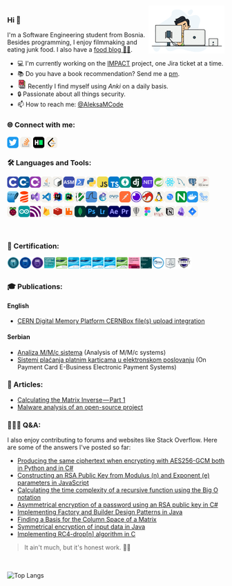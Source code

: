 <img width="35%" align="right" alt="Github" src="./resources/developer.gif" />

### Hi 👋
I'm a Software Engineering student from Bosnia. Besides programming, I enjoy filmmaking and eating junk food. I also have a [food blog 🍕🍪][aleksavscalories].

- 💻 I'm currently working on the [IMPACT](https://home.cern/news/announcement/cern/impact-tool-evolving) project, one Jira ticket at a time.
- 📚 Do you have a book recommendation? Send me a <a href="https://www.goodreads.com/aleksamcode">pm</a>.
- <img width="20px" src="./resources/flash-cards.png?raw=true" />&nbsp;Recently I find myself using <i>Anki</i> on a daily basis.
- 🔒 Passionate about all things security.
- 📫 How to reach me: [@AleksaMCode][twitter]

### 🌐 Connect with me:
[<img align="middle" alt="AleksaMCode | Twitter" title="Twitter" width="26px" src="./resources/twitter.svg?raw=true" />][twitter]
[<img align="middle" alt="AleksaMCode | Stack Overflow " title="Stack Overflow" width="26px" src="./resources/stackoverflow.svg?raw=true" />][stackoverlow]
[<img align="middle" alt="AleksaMCode | Hackerrank" title="Hackerank" width="26px" src="./resources/hackerrank.svg?raw=true" />][hackerrank]
[<img align="middle" alt="AleksaMCode | LeetCode" title="LeetCode" width="26px" src="./resources/leetcode.svg?raw=true" />][leetcode]
<br>

### 🛠️ Languages and Tools:
<div class="column">
<div class="row">
<img align="left" alt="C" title="C" width="26px" src="./resources/c.svg?raw=true" />
<img align="left" alt="C++" title="C++" width="26px" src="./resources/cpp.svg?raw=true" />
<img align="left" alt="C#" title="C#" width="26px" src="./resources/cs.svg?raw=true" />
<img align="left" alt="Java" title="Java" width="26px" src="./resources/java.svg?raw=true" />
<img align="left" alt="Bash" title="Bash" width="26px" src="./resources/bash.svg?raw=true" />
<img align="left" title="NASM" width="26px" src="./resources/asm.svg?raw=true" />
<img align="left" alt="PowerShell" title="PowerShell" width="26px" src="./resources/powershell.svg?raw=true" />
<img align="left" alt="Python" title="Python" width="26px" src="./resources/python.svg?raw=true" />
<img align="left" alt="JavaScript" title="JavaScript" width="26px" src="./resources/javascript.svg?raw=true" />
<img align="left" alt="TypeScript" title="TypeScript" width="26px" src="./resources/typescript.svg?raw=true" />
<img align="left" alt="FastAPI" title="FastAPI" width="26px" src="./resources/fastapi.svg?raw=true" />
<img align="left" alt="Django" title="Django" width="26px" src="./resources/django.svg?raw=true" />
<img align="left" alt=".NET" title=".NET" width="26px" src="./resources/dotnet.svg?raw=true" />
<img align="left" alt="Spring Boot" title="Spring Boot" width="26px" src="./resources/spring.svg?raw=true" />
<img align="left" alt="React" title="React" width="26px" src="./resources/react.svg?raw=true" />
<img align="left" alt="MySQL" title="MySQL" width="26px" src="./resources/mysql.svg?raw=true" />
<img align="left" alt="PostgreSQL" title="PostgreSQL" width="26px" src="./resources/postgres.svg?raw=true" />
<img align="left" alt="MSSQL" title="MSSQL" width="26px" src="./resources/mssql.svg?raw=true" />
<br><br>
</div>
<div class="row">
<img align="left" alt="SQLite" title="SQLite" width="26px" src="./resources/sqlite.svg?raw=true" />
<img align="left" alt="Liquibase" title="Liquibase" width="26px" src="./resources/liquibase.svg?raw=true" />
<img align="left" alt="Visual Studio" title="Visual Studio" width="26px" src="./resources/visualstudio.svg?raw=true" />
<img align="left" alt="Visual Studio Code" title="Visual Studio Code" width="26px" src="./resources/vscode.svg?raw=true" />
<img align="left" alt="IntelliJ IDEA" title="IntelliJ IDEA" width="26px" src="./resources/idea.svg?raw=true" />
<img align="left" alt="PyCharm" title="PyCharm" width="26px" src="./resources/pycharm.svg?raw=true" />
<img align="left" alt="Vim" title="Vim" width="26px" src="./resources/vim.svg" />
<img align="left" alt="Wireshark" title="Wireshark" width="26px" src="./resources/wireshark.svg?raw=true" /> 
<img align="left" alt="GNS3" title="GNS3" width="26px" src="./resources/gns3.svg?raw=true" /> 
<img align="left" alt="Eve-ng" title="Eve-ng" width="26px" src="./resources/eveng.png?raw=true" />
<img align="left" alt="Postman" title="Postman" width="26px" src="./resources/postman.svg?raw=true" />
<img align="left" alt="Insomnia" title="Insomnia" width="26px" src="./resources/insomnia.svg?raw=true" />
<img align="left" alt="Ghidra" title="Ghidra" width="26px" src="./resources/ghidra.png?raw=true" />
<img align="left" alt="Linux" title="Linux" width="26px" src="./resources/linux.svg?raw=true" />
<img align="left" alt="Kali Linux" title="Kali Linux" width="26px" src="./resources/kali.svg?raw=true" />
<img align="left" alt="NGINX " title="NGINX " width="26px" src="./resources/nginx.svg?raw=true" />
<img align="left" alt="Docker" title="Docker" width="26px" src="./resources/docker.svg?raw=true" />
<img align="left" alt="GitHub Actions" title="GitHub Actions" width="26px" src="./resources/github-actions.svg?raw=true" />
<br><br>
</div>
<div class="row">
<img align="left" alt="Raspberry Pi" title="Raspberry Pi" width="26px" src="./resources/raspberrypi.svg?raw=true" />
<img align="left" alt="Arduino" title="Arduino" width="26px" src="./resources/arduino.svg?raw=true" />
<img align="left" alt="MQTT" title="MQTT" width="26px" src="./resources/mqtt.svg?raw=true" />
<img align="left" alt="Firebase" title="Firebase" width="26px" src="./resources/firebase.svg?raw=true" />
<img align="left" alt="Redis" title="Redis" width="26px" src="./resources/redis.svg?raw=true" />
<img align="left" alt="RabbitMQ" title="RabbitMQ" width="26px" src="./resources/rabbitmq.svg?raw=true" />
<img align="left" alt="MongoDB" title="MongoDB" width="26px" src="./resources/mongodb.svg?raw=true" />
<img align="left" alt="Adobe Photoshop" title="Adobe Photoshop" width="26px" src="./resources/ps.svg?raw=true" />
<img align="left" alt="Adobe Lightroom" title="Adobe Lightroom" width="26px" src="./resources/lr.svg?raw=true" />
<img align="left" alt="Adobe After Effects" title="Adobe After Effects" width="26px" src="./resources/ae.svg?raw=true" />
<img align="left" alt="Adobe Premiere Pro" title="Adobe Premiere Pro" width="26px" src="./resources/premiere.svg?raw=true" />
<img align="left" alt="Corel DRAW" title="Corel DRAW" width="26px" src="./resources/corel.svg?raw=true" />
<img align="left" alt="Figma" title="Figma" width="26px" src="./resources/figma.svg?raw=true" />
<img align="left" alt="Latex" title="Latex" width="26px" src="./resources/latex.svg?raw=true" />
<img align="left" alt="Notion" title="Notion" width="26px" src="./resources/notion.svg?raw=true" />
<img align="left" alt="Obsidian" title="Obsidian" width="26px" src="./resources/obsidian.svg?raw=true" />
<img align="left" alt="Jira" title="Jira" width="26px" src="./resources/jira.svg?raw=true" />
</div>
</div>
<br><br>

### 📜 Certification:
<a href="https://drive.google.com/file/d/1BtbJXdu0yBsyvTv1dlHnLyIyihR4hz4R/view"><img align="left" hspace="1" alt="NSE1" title="NSE1" width="26px" src="./resources/NSE1-Certification.png?raw=true" /></a>
<a href="https://drive.google.com/file/d/1zvGrx6D_MMOeskZ3q-G6QF83XL3JhPZT/view"><img align="left" hspace="1" alt="NSE2" title="NSE2" width="26px" src="./resources/NSE2-Certification.png?raw=true" /></a>
<a href="https://drive.google.com/file/d/12fErCvVcz1Rxe2I1qmLj0CkyK68g0uja/view"><img align="left" hspace="1" alt="NSE3" title="NSE3" width="26px" src="./resources/NSE3-Certification.png?raw=true" /></a>
<a href="https://www.credly.com/badges/8eb4ab97-5323-479e-af13-bb8ce12ccd67"><img align="left" hspace="1" alt="Fortinet Certified Fundamentals Cybersecurity" title="Fortinet Certified Fundamentals Cybersecurity" width="26px" src="./resources/Fortinet_Certified_Fundamentals_Cybersecurity-Certification.png?raw=true" /></a>
<a href="https://www.credly.com/badges/ba534370-bd58-4322-a068-2519cf0115ac"><img align="left" hspace="1" alt="CISCO Introduction to Cybersecurity" title="CISCO Introduction to Cybersecurity" width="26px" src="./resources/cisco-introduction-to-cybersecurity.png?raw=true" /></a>
<a href="https://www.credly.com/badges/43b75eb3-634f-47d7-9c51-5a7302378d76"><img align="left" hspace="1" alt="CISCO Endpoint Security" title="CISCO Endpoint Security" width="26px" src="./resources/cisco-endpoint-security.png?raw=true" /></a>
<a href="https://www.credly.com/badges/d99e00dd-6c5d-42ca-a919-e7d61e128f1d"><img align="left" hspace="1" alt="CISCO Network Defense" title="CISCO Network Defense" width="26px" src="./resources/cisco-network-defense.png?raw=true" /></a>
<a href="https://www.credly.com/badges/8ed3bbf4-1c41-47ec-a192-c329c3615320"><img align="left" hspace="1" alt="CISCO Cyber Threat Management" title="CISCO Cyber Threat Management" width="26px" src="./resources/cisco-cyber-threat-management.png?raw=true" /></a>
<a href="https://www.credly.com/badges/6a278b56-a106-44d3-87da-0e7257f5f600"><img align="left" hspace="1" alt="CISCO Networking Basics" title="CISCO Networking Basics" width="26px" src="./resources/cisco-networking-basics.png?raw=true" /></a>
<a href="https://www.credly.com/badges/d1f8a13e-fdae-4a16-b305-3872250aa4ae"><img align="left" hspace="1" alt="CISCO Introduction to IoT" title="CISCO Introduction to IoT" width="26px" src="./resources/cisco-introduction-to-IoT.png?raw=true" /></a>
<a href="https://www.credly.com/badges/073ca710-8f94-4669-ad65-1fb73d9ef04b"><img align="left" hspace="1" alt="IBM Cybersecurity Fundamentals" title="IBM Cybersecurity Fundamentals" width="26px" src="./resources/ibm-cybersecurity-fundamentals.webp?raw=true" /></a>
<a href="https://courses.yl-ptech.skillsnetwork.site/certificates/afdeb6169a014678accd04b912fdbab8"><img align="left" hspace="1" alt="IBM Blockchain Essentials" title="IBM Blockchain Essentials" width="26px" src="./resources/ibm-blockchain-essentials-v2.png?raw=true"/></a>
<a href="https://www.credly.com/badges/a0528272-0b38-469a-9cde-ad0b708e95ed/"><img align="left" hspace="1" alt="LFD121: Developing Secure Software" title="LFD121: Developing Secure Software" width="26px" src="./resources/lfd121.png?raw=true"/></a>
<a href="https://www.credly.com/badges/dd63d4de-f435-496e-bbc2-112a586e52fd"><img align="left" hspace="0" alt="AWS Introduction to Cloud 101" title="AWS Introduction to Cloud 101" width="28px" src="./resources/aws-cloud-computing-101.png?raw=true"/></a>
<a href="https://drive.google.com/file/d/11iU59xL28Q7rwdDmNNKrJUqMB5uvvi3D"><img align="left" hspace="0" alt="Security Blue Team Introduction to Threat Hunting" title="Security Blue Team Introduction to Threat Hunting" width="35px" src="./resources/security-blue-team.svg?raw=true"/></a>
<br><br>
### 🎓 Publications:
#### English
<ul>
<li><a href="https://cds.cern.ch/record/2874956">CERN Digital Memory Platform CERNBox file(s) upload integration</a></li>
</ul>

#### Serbian
<ul>
<li><a href="https://www.academia.edu/94404529/Analiza_M_M_c_sistema">Analiza M/M/c sistema</a> (Analysis of M/M/c systems)</li>
<li><a href="https://www.academia.edu/119935095/Sistemi_pla%C4%87anja_platnim_karticama_u_elektronskom_poslovanju">Sistemi plaćanja platnim karticama u elektronskom poslovanju</a> (On Payment Card E-Business Electronic Payment Systems)</li>

</ul>

### 📰 Articles:
* [Calculating the Matrix Inverse — Part 1](https://medium.com/p/e848833bc662)
* [Malware analysis of an open-source project](https://medium.com/p/17e25c42f986)

### 👨🏻‍💻 Q&A:
I also enjoy contributing to forums and websites like Stack Overflow. Here are some of the answers I've posted so far:
 * [Producing the same ciphertext when encrypting with AES256-GCM both in Python and in C#](https://stackoverflow.com/a/75308977)
 * [Constructing an RSA Public Key from Modulus (n) and Exponent (e) parameters in JavaScript](https://stackoverflow.com/a/77789646/9917714)
 * [Calculating the time complexity of a recursive function using the Big O notation](https://stackoverflow.com/a/75300307)
 * [Asymmetrical encryption of a password using an RSA public key in C#](https://stackoverflow.com/a/77549677)
 * [Implementing Factory and Builder Design Patterns in Java](https://stackoverflow.com/a/75891917)
 * [Finding a Basis for the Column Space of a Matrix](https://www.reddit.com/r/LinearAlgebra/comments/1bnrwh2/comment/kwkhspq/?utm_source=share&utm_medium=web3x&utm_name=web3xcss&utm_term=1&utm_content=share_button)
 * [Symmetrical encryption of input data in Java](https://stackoverflow.com/a/75302791)  
 * [Implementing RC4-drop[n] algorithm in C](https://stackoverflow.com/a/75540002)

> It ain't much, but it's honest work. 🤷‍♂️


[twitter]: https://twitter.com/AleksaMCode
[leetcode]: https://leetcode.com/aleksamcode
[hackerrank]: https://www.hackerrank.com/AleksaMCode
[aleksavscalories]: https://www.instagram.com/aleksavscalories
[stackoverlow]: https://stackoverflow.com/users/9917714/aleksa-majkic

<br><br>
![Top Langs](https://github-readme-stats-g50p6v2g2-aleksamcode.vercel.app/api/top-langs/?username=aleksamcode&layout=compact&langs_count=10&hide=TeX,HTML,PostScript,CSS)
